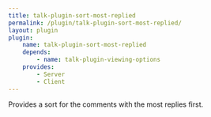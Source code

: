 ```yaml
---
title: talk-plugin-sort-most-replied
permalink: /plugin/talk-plugin-sort-most-replied/
layout: plugin
plugin:
    name: talk-plugin-sort-most-replied
    depends:
        - name: talk-plugin-viewing-options
    provides:
        - Server
        - Client
---
```


Provides a sort for the comments with the most replies first.